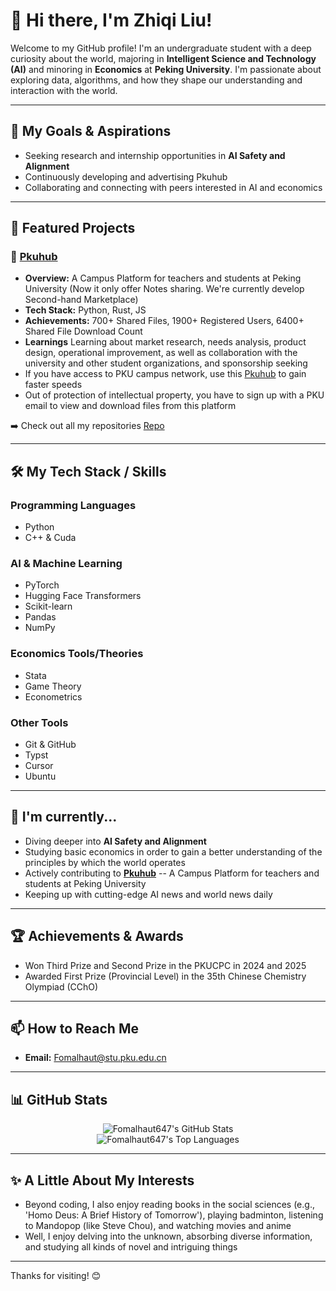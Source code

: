 # 👋 Hi there, I'm Zhiqi Liu!

Welcome to my GitHub profile! I'm an undergraduate student with a deep curiosity about the world, majoring in **Intelligent Science and Technology (AI)** and minoring in **Economics** at **Peking University**. I'm passionate about exploring data, algorithms, and how they shape our understanding and interaction with the world.

---

## 🎯 My Goals & Aspirations

* Seeking research and internship opportunities in **AI Safety and Alignment**
* Continuously developing and advertising Pkuhub
* Collaborating and connecting with peers interested in AI and economics

---

## 🚀 Featured Projects

### 🌟 [Pkuhub](https://pkuhub.cn "Pkuhub")
* **Overview:** A Campus Platform for teachers and students at Peking University (Now it only offer Notes sharing. We're currently develop Second-hand Marketplace)
* **Tech Stack:** Python, Rust, JS
* **Achievements:** 700+ Shared Files, 1900+ Registered Users, 6400+ Shared File Download Count
* **Learnings** Learning about market research, needs analysis, product design, operational improvement, as well as collaboration with the university and other student organizations, and sponsorship seeking
* If you have access to PKU campus network, use this [Pkuhub](https://i.pkuhub.cn, "Pkuhub") to gain faster speeds
* Out of protection of intellectual property, you have to sign up with a PKU email to view and download files from this platform

➡️ Check out all my repositories [Repo](https://github.com/Fomalhaut647?tab=repositories "My Repo")

---

## 🛠️ My Tech Stack / Skills

### Programming Languages
* Python
* C++ & Cuda

### AI & Machine Learning
* PyTorch
* Hugging Face Transformers
* Scikit-learn
* Pandas
* NumPy

### Economics Tools/Theories
* Stata
* Game Theory
* Econometrics

### Other Tools
* Git & GitHub
* Typst
* Cursor
* Ubuntu

---

## 🌱 I'm currently...

* Diving deeper into **AI Safety and Alignment**
* Studying basic economics in order to gain a better understanding of the principles by which the world operates
* Actively contributing to [**Pkuhub**](https://pkuhub.cn "Pkuhub") -- A Campus Platform for teachers and students at Peking University
* Keeping up with cutting-edge AI news and world news daily

---

## 🏆 Achievements & Awards

* Won Third Prize and Second Prize in the PKUCPC in 2024 and 2025
* Awarded First Prize (Provincial Level) in the 35th Chinese Chemistry Olympiad (CChO)
  
---

## 📫 How to Reach Me

* **Email:** Fomalhaut@stu.pku.edu.cn

---

## 📊 GitHub Stats

<p align="center">
  <img src="https://github-readme-stats.vercel.app/api?username=Fomalhaut647&show_icons=true&theme=tokyonight&rank_icon=github" alt="Fomalhaut647's GitHub Stats" />
  <br/>
  <img src="https://github-readme-stats.vercel.app/api/top-langs/?username=Fomalhaut647&layout=compact&theme=tokyonight" alt="Fomalhaut647's Top Languages" />
</p>

---

## ✨ A Little About My Interests

* Beyond coding, I also enjoy reading books in the social sciences (e.g., 'Homo Deus: A Brief History of Tomorrow'), playing badminton, listening to Mandopop (like Steve Chou), and watching movies and anime
* Well, I enjoy delving into the unknown, absorbing diverse information, and studying all kinds of novel and intriguing things

---

Thanks for visiting! 😊
